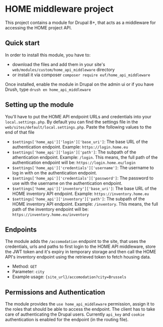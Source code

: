 # HOME middleware project

This project contains a module for Drupal 8+, that acts as a middleware for accessing the HOME project API.

## Quick start

In order to install this module, you have to:
  - download the files and add them in your site's `web/modules/custom/home_api_middleware` directory
  - or install it via composer `composer require euf/home_api_middleware`

Once installed, enable the module in Drupal on the admin ui or if you have Drush, type `drush en home_api_middleware`

## Setting up the module

You'll have to put the HOME API endpoint URLs and credentials into your `local.settings.php`. By default you can find the settings file in the `web/sites/default/local.settings.php`. Paste the following values to the end of that file
  - `$settings['home_api']['login']['base_uri']`: The base URL of the authentication endpoint. Example: `https://login.home.eu`
  - `$settings['home_api']['login']['path']`: The subpath of the athentication endpoint. Example: `/login`. This means, the full path of the authentication endpoint will be: `https://login.home.eu/login`
  - `$settings['home_api']['credentials']['username']`: The username to log in with on the authentication endpoint.
  - `$settings['home_api']['credentials']['password']`: The password to use with the username on the authentication endpoint.
  - `$settings['home_api']['inventory']['base_uri']`: The base URL of the HOME inventory API endpoint. Example: `https://inventory.home.eu`
  - `$settings['home_api']['inventory']['path']`: The subpath of the HOME inventory API endpoint. Example: `/inventory`. This means, the full path of the inventory endpoint will be: `https://inventory.home.eu/inventory`

## Endpoints

The module adds the `/accomodation` endpoint to the site, that uses the credentials, urls and paths to first login to the HOME API middleware, store the JWT token and it's expiry in temporary storage and then call the HOME API's inventory endpoint using the retrieved token to fetch housing data.

  - Method: `GET`
  - Parameter: `city`
  - Example usage: `{site_url}/accomodation?city=Brussels`

## Permissions and Authentication

The module provides the `use home_api_middleware` permission, assign it to the roles that should be able to access the endpoint. The client has to take care of authenticating the Drupal users. Currently `api_key` and `cookie` authentication is enabled for the endpoint (in the routing file).
